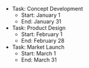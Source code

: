 - Task: Concept Development
  - Start: January 1
  - End: January 31
- Task: Product Design
  - Start: February 1
  - End: February 28
- Task: Market Launch
  - Start: March 1
  - End: March 31

